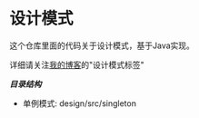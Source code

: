 # 设计模式
这个仓库里面的代码关于设计模式，基于Java实现。

详细请关注[我的博客](47.97.202.211)的"设计模式标签"

***目录结构***

* 单例模式: design/src/singleton